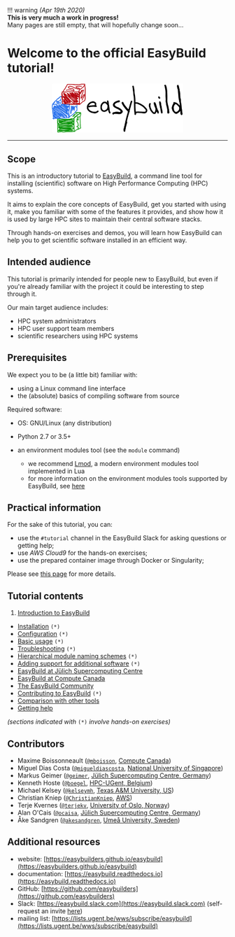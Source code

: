 !!! warning
    *(Apr 19th 2020)*<br/>
    **This is very much a work in progress!**<br/>
    Many pages are still empty, that will hopefully change soon...

# Welcome to the official EasyBuild tutorial!

<p align="center"><img src="../img/easybuild_logo_alpha.png" alt="EasyBuild logo" width="300px"/></p>


---

## Scope

This is an introductory tutorial to [EasyBuild](https://easybuilders.github.io/easybuild),
a command line tool for installing (scientific) software on High Performance Computing (HPC) systems.

It aims to explain the core concepts of EasyBuild,
get you started with using it, make you familiar with some of the features it provides,
and show how it is used by large HPC sites to maintain their central software stacks.

Through hands-on exercises and demos, you will learn how EasyBuild can help you
to get scientific software installed in an efficient way.


## Intended audience

This tutorial is primarily intended for people new to EasyBuild, but even if you're already familiar
with the project it could be interesting to step through it.

Our main target audience includes:

* HPC system administrators
* HPC user support team members
* scientific researchers using HPC systems


## Prerequisites

We expect you to be (a little bit) familiar with:

* using a Linux command line interface
* the (absolute) basics of compiling software from source

Required software:

* OS: GNU/Linux (any distribution)
* Python 2.7 or 3.5+
* an environment modules tool (see the ``module`` command)

    * we recommend [Lmod](https://lmod.readthedocs.io), a modern environment modules tool implemented in Lua
    * for more information on the environment modules tools supported by EasyBuild, see [here](https://easybuild.readthedocs.io/en/latest/Installation.html#required-modules-tool)

## Practical information

For the sake of this tutorial, you can:

* use the `#tutorial` channel in the EasyBuild Slack for asking questions or getting help;
* use *AWS Cloud9* for the hands-on exercises;
* use the prepared container image through Docker or Singularity;

Please see [this page](practical_information/README.md) for more details.


## Tutorial contents

1. [Introduction to EasyBuild](introduction/README.md)
*  [Installation](installation/README.md) ``(*)``
*  [Configuration](configuration/README.md) ``(*)``
*  [Basic usage](basic_usage/README.md) ``(*)``
*  [Troubleshooting](troubleshooting/README.md) ``(*)``
*  [Hierarchical module naming schemes](hmns/README.md) ``(*)``
*  [Adding support for additional software](adding_support_software/README.md) ``(*)``
*  [EasyBuild at Jülich Supercomputing Centre](jsc/README.md)
*  [EasyBuild at Compute Canada](computecanada/README.md)
*  [The EasyBuild Community](community/README.md)
*  [Contributing to EasyBuild](contributing/README.md) ``(*)``
*  [Comparison with other tools](comparison_other_tools/README.md)
*  [Getting help](getting_help/README.md)

*(sections indicated with* ``(*)`` *involve hands-on exercises)*

## Contributors

* Maxime Boissonneault ([`@mboisson`](https://github.com/mboisson), [Compute Canada](https://www.computecanada.ca))
* Miguel Dias Costa ([`@migueldiascosta`](https://github.com/migueldiascosta), [National University of Singapore](https://nusit.nus.edu.sg/hpc/))
* Markus Geimer ([`@geimer`](https://github.com/geimer), [Jülich Supercomputing Centre, Germany](https://www.fz-juelich.de/ias/jsc/EN/Home/home_node.html))
* Kenneth Hoste ([`@boegel`](https://github.com/boegel), [HPC-UGent, Belgium](https://www.ugent.be/hpc/en))
* Michael Kelsey ([`@kelseymh`](https://github.com/kelseymh), [Texas A&M University, US](https://hprc.tamu.edu/))
* Christian Kniep ([`@ChristianKniep`](https://github.com/ChristianKniep), [AWS](https://aws.amazon.com))
* Terje Kvernes ([`@terjekv`](https://github.com/terjekv), [University of Oslo, Norway](https://www.uio.no/english/))
* Alan O'Cais ([`@ocaisa`](https://github.com/ocaisa), [Jülich Supercomputing Centre, Germany](https://www.fz-juelich.de/ias/jsc/EN/Home/home_node.html))
* Åke Sandgren ([`@akesandgren`](https://github.com/akesandgren), [Umeå University, Sweden](http://www.umu.se/english/))

## Additional resources

* website: [https://easybuilders.github.io/easybuild](https://easybuilders.github.io/easybuild)
* documentation: [https://easybuild.readthedocs.io](https://easybuild.readthedocs.io)
* GitHub: [https://github.com/easybuilders](https://github.com/easybuilders)
* Slack: [https://easybuild.slack.com](https://easybuild.slack.com) (self-request an invite [here](https://easybuild-slack.herokuapp.com))
* mailing list: [https://lists.ugent.be/wws/subscribe/easybuild](https://lists.ugent.be/wws/subscribe/easybuild)
